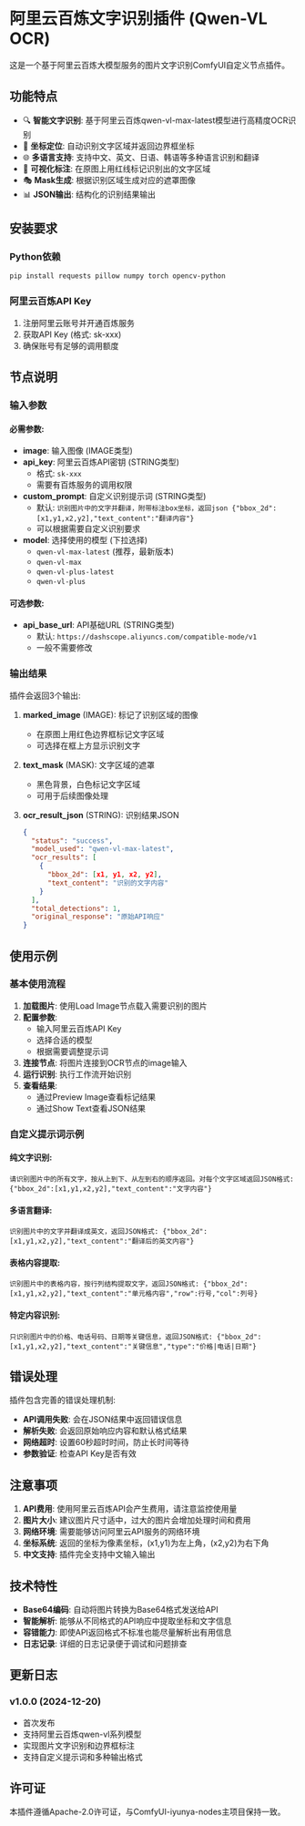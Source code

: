 # 阿里云百炼文字识别插件 (Qwen-VL OCR)

这是一个基于阿里云百炼大模型服务的图片文字识别ComfyUI自定义节点插件。

## 功能特点

- 🔍 **智能文字识别**: 基于阿里云百炼qwen-vl-max-latest模型进行高精度OCR识别
- 📍 **坐标定位**: 自动识别文字区域并返回边界框坐标
- 🌐 **多语言支持**: 支持中文、英文、日语、韩语等多种语言识别和翻译
- 🎨 **可视化标注**: 在原图上用红线标记识别出的文字区域
- 🎭 **Mask生成**: 根据识别区域生成对应的遮罩图像
- 📊 **JSON输出**: 结构化的识别结果输出

## 安装要求

### Python依赖
```bash
pip install requests pillow numpy torch opencv-python
```

### 阿里云百炼API Key
1. 注册阿里云账号并开通百炼服务
2. 获取API Key (格式: sk-xxx)
3. 确保账号有足够的调用额度

## 节点说明

### 输入参数

#### 必需参数:
- **image**: 输入图像 (IMAGE类型)
- **api_key**: 阿里云百炼API密钥 (STRING类型)
  - 格式: `sk-xxx`
  - 需要有百炼服务的调用权限
- **custom_prompt**: 自定义识别提示词 (STRING类型)
  - 默认: `识别图片中的文字并翻译，附带标注box坐标，返回json {"bbox_2d":[x1,y1,x2,y2],"text_content":"翻译内容"}`
  - 可以根据需要自定义识别要求
- **model**: 选择使用的模型 (下拉选择)
  - `qwen-vl-max-latest` (推荐，最新版本)
  - `qwen-vl-max`
  - `qwen-vl-plus-latest`
  - `qwen-vl-plus`

#### 可选参数:
- **api_base_url**: API基础URL (STRING类型)
  - 默认: `https://dashscope.aliyuncs.com/compatible-mode/v1`
  - 一般不需要修改

### 输出结果

插件会返回3个输出:

1. **marked_image** (IMAGE): 标记了识别区域的图像
   - 在原图上用红色边界框标记文字区域
   - 可选择在框上方显示识别文字

2. **text_mask** (MASK): 文字区域的遮罩
   - 黑色背景，白色标记文字区域
   - 可用于后续图像处理

3. **ocr_result_json** (STRING): 识别结果JSON
   ```json
   {
     "status": "success",
     "model_used": "qwen-vl-max-latest",
     "ocr_results": [
       {
         "bbox_2d": [x1, y1, x2, y2],
         "text_content": "识别的文字内容"
       }
     ],
     "total_detections": 1,
     "original_response": "原始API响应"
   }
   ```

## 使用示例

### 基本使用流程

1. **加载图片**: 使用Load Image节点载入需要识别的图片
2. **配置参数**: 
   - 输入阿里云百炼API Key
   - 选择合适的模型
   - 根据需要调整提示词
3. **连接节点**: 将图片连接到OCR节点的image输入
4. **运行识别**: 执行工作流开始识别
5. **查看结果**: 
   - 通过Preview Image查看标记结果
   - 通过Show Text查看JSON结果

### 自定义提示词示例

#### 纯文字识别:
```
请识别图片中的所有文字，按从上到下、从左到右的顺序返回。对每个文字区域返回JSON格式: {"bbox_2d":[x1,y1,x2,y2],"text_content":"文字内容"}
```

#### 多语言翻译:
```
识别图片中的文字并翻译成英文，返回JSON格式: {"bbox_2d":[x1,y1,x2,y2],"text_content":"翻译后的英文内容"}
```

#### 表格内容提取:
```
识别图片中的表格内容，按行列结构提取文字，返回JSON格式: {"bbox_2d":[x1,y1,x2,y2],"text_content":"单元格内容","row":行号,"col":列号}
```

#### 特定内容识别:
```
只识别图片中的价格、电话号码、日期等关键信息，返回JSON格式: {"bbox_2d":[x1,y1,x2,y2],"text_content":"关键信息","type":"价格|电话|日期"}
```

## 错误处理

插件包含完善的错误处理机制:

- **API调用失败**: 会在JSON结果中返回错误信息
- **解析失败**: 会返回原始响应内容和默认格式结果
- **网络超时**: 设置60秒超时时间，防止长时间等待
- **参数验证**: 检查API Key是否有效

## 注意事项

1. **API费用**: 使用阿里云百炼API会产生费用，请注意监控使用量
2. **图片大小**: 建议图片尺寸适中，过大的图片会增加处理时间和费用
3. **网络环境**: 需要能够访问阿里云API服务的网络环境
4. **坐标系统**: 返回的坐标为像素坐标，(x1,y1)为左上角，(x2,y2)为右下角
5. **中文支持**: 插件完全支持中文输入输出

## 技术特性

- **Base64编码**: 自动将图片转换为Base64格式发送给API
- **智能解析**: 能够从不同格式的API响应中提取坐标和文字信息
- **容错能力**: 即使API返回格式不标准也能尽量解析出有用信息
- **日志记录**: 详细的日志记录便于调试和问题排查

## 更新日志

### v1.0.0 (2024-12-20)
- 首次发布
- 支持阿里云百炼qwen-vl系列模型
- 实现图片文字识别和边界框标注
- 支持自定义提示词和多种输出格式

## 许可证

本插件遵循Apache-2.0许可证，与ComfyUI-iyunya-nodes主项目保持一致。 